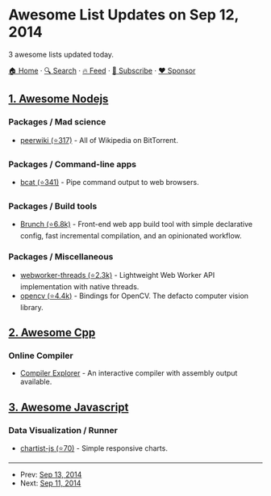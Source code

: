 # Awesome List Updates on Sep 12, 2014

3 awesome lists updated today.

[🏠 Home](/README.md) · [🔍 Search](https://www.trackawesomelist.com/search/) · [🔥 Feed](https://www.trackawesomelist.com/rss.xml) · [📮 Subscribe](https://trackawesomelist.us17.list-manage.com/subscribe?u=d2f0117aa829c83a63ec63c2f&id=36a103854c) · [❤️  Sponsor](https://github.com/sponsors/theowenyoung)



## [1. Awesome Nodejs](/content/sindresorhus/awesome-nodejs/README.md)

### Packages / Mad science

*   [peerwiki (⭐317)](https://github.com/mafintosh/peerwiki) - All of Wikipedia on BitTorrent.

### Packages / Command-line apps

*   [bcat (⭐341)](https://github.com/kessler/node-bcat) - Pipe command output to web browsers.

### Packages / Build tools

*   [Brunch (⭐6.8k)](https://github.com/brunch/brunch) - Front-end web app build tool with simple declarative config, fast incremental compilation, and an opinionated workflow.

### Packages / Miscellaneous

*   [webworker-threads (⭐2.3k)](https://github.com/audreyt/node-webworker-threads) - Lightweight Web Worker API implementation with native threads.
*   [opencv (⭐4.4k)](https://github.com/peterbraden/node-opencv) - Bindings for OpenCV. The defacto computer vision library.

## [2. Awesome Cpp](/content/fffaraz/awesome-cpp/README.md)

### Online Compiler

*   [Compiler Explorer](http://gcc.godbolt.org/) - An interactive compiler with assembly output available.

## [3. Awesome Javascript](/content/sorrycc/awesome-javascript/README.md)

### Data Visualization / Runner

*   [chartist-js (⭐70)](https://github.com/gionkunz/chartist-js) - Simple responsive charts.

---

- Prev: [Sep 13, 2014](/content/2014/09/13/README.md)
- Next: [Sep 11, 2014](/content/2014/09/11/README.md)